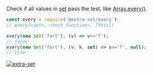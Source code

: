 Check if all values in [set] pass the test, like [Array.every()].

```javascript
const every = require('@extra-set/every');
// every(<set>, <test function>, [this])

every(new Set('fart'), (v) => v>='f');
// false
every(new Set('fort'), (v, k, set) => v>='f', null);
// true
```


[![extra-set](https://i.imgur.com/MCb8pjO.jpg)](https://www.npmjs.com/package/extra-set)

[set]: https://developer.mozilla.org/en-US/docs/Web/JavaScript/Reference/Global_Objects/Set
[Array.every()]: https://developer.mozilla.org/en-US/docs/Web/JavaScript/Reference/Global_Objects/Array/every
